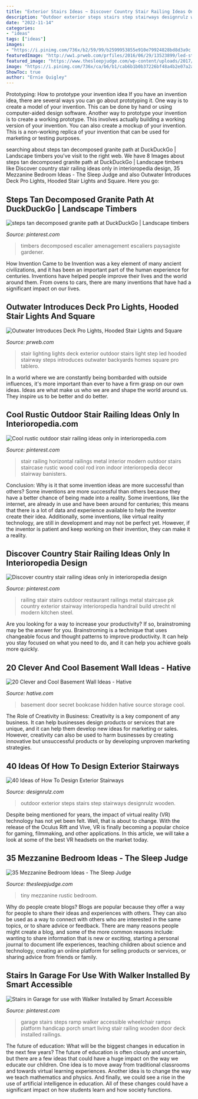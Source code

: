```yaml
---
title: "Exterior Stairs Ideas ~ Discover Country Stair Railing Ideas Only In Interioropedia Design"
description: "Outdoor exterior steps stairs step stairways designrulz wooden"
date: "2022-11-14"
categories:
- "ideas"
tags: ["ideas"]
images:
- "https://i.pinimg.com/736x/b2/59/99/b2599953855e910e79924828bd8d3a9c.jpg"
featuredImage: "http://ww1.prweb.com/prfiles/2016/06/29/13523899/led-stair-kit-cw_app1.jpg"
featured_image: "https://www.thesleepjudge.com/wp-content/uploads/2017/06/Rustic-Tiny-House.jpg"
image: "https://i.pinimg.com/736x/ca/b6/b1/cab6b1b0b37226bf48a4b2e07a2aaf3f.jpg"
ShowToc: true
author: "Ernie Quigley"
---
```



Prototyping: How to prototype your invention idea
If you have an invention idea, there are several ways you can go about prototyping it. One way is to create a model of your invention. This can be done by hand or using computer-aided design software. Another way to prototype your invention is to create a working prototype. This involves actually building a working version of your invention. You can also create a mockup of your invention. This is a non-working replica of your invention that can be used for marketing or testing purposes.

	

		
searching about steps tan decomposed granite path at DuckDuckGo | Landscape timbers you've visit to the right web. We have 8 Images about steps tan decomposed granite path at DuckDuckGo | Landscape timbers like Discover country stair railing ideas only in interioropedia design, 35 Mezzanine Bedroom Ideas - The Sleep Judge and also Outwater Introduces Deck Pro Lights, Hooded Stair Lights and Square. Here you go:
		
    
## Steps Tan Decomposed Granite Path At DuckDuckGo | Landscape Timbers

<img loading=lazy src="https://i.pinimg.com/736x/ca/b6/b1/cab6b1b0b37226bf48a4b2e07a2aaf3f.jpg" onerror="this.onerror=null;this.src='https://tse2.mm.bing.net/th?id=OIP.5Xh9H7SmKF67gnzG44FxNgHaJ3&amp;pid=15.1';" alt="steps tan decomposed granite path at DuckDuckGo | Landscape timbers">

_Source: pinterest.com_

>timbers decomposed escalier amenagement escaliers paysagiste gardener. 

	

How Invention Came to be
Invention was a key element of many ancient civilizations, and it has been an important part of the human experience for centuries. Inventions have helped people improve their lives and the world around them. From ovens to cars, there are many inventions that have had a significant impact on our lives.

    
## Outwater Introduces Deck Pro Lights, Hooded Stair Lights And Square

<img loading=lazy src="http://ww1.prweb.com/prfiles/2016/06/29/13523899/led-stair-kit-cw_app1.jpg" onerror="this.onerror=null;this.src='https://tse1.mm.bing.net/th?id=OIP.1jVbe2SmPZ1hL1lJPQBWIwHaHa&amp;pid=15.1';" alt="Outwater Introduces Deck Pro Lights, Hooded Stair Lights and Square">

_Source: prweb.com_

>stair lighting lights deck exterior outdoor stairs light step led hooded stairway steps introduces outwater backyards homes square pro tablero. 

	

In a world where we are constantly being bombarded with outside influences, it's more important than ever to have a firm grasp on our own ideas. Ideas are what make us who we are and shape the world around us. They inspire us to be better and do better.

    
## Cool Rustic Outdoor Stair Railing Ideas Only In Interioropedia.com

<img loading=lazy src="https://i.pinimg.com/736x/b2/59/99/b2599953855e910e79924828bd8d3a9c.jpg" onerror="this.onerror=null;this.src='https://tse3.mm.bing.net/th?id=OIP.TRZkTi4jtMZNg_kAZCgpYwHaLH&amp;pid=15.1';" alt="Cool rustic outdoor stair railing ideas only in interioropedia.com">

_Source: pinterest.com_

>stair railing horizontal railings metal interior modern outdoor stairs staircase rustic wood cool rod iron indoor interioropedia decor stairway banisters. 

	

Conclusion: Why is it that some invention ideas are more successful than others?
Some inventions are more successful than others because they have a better chance of being made into a reality. Some inventions, like the internet, are already in use and have been around for centuries; this means that there is a lot of data and experience available to help the inventor create their idea. Additionally, some inventions, like virtual reality technology, are still in development and may not be perfect yet. However, if the inventor is patient and keep working on their invention, they can make it a reality.

    
## Discover Country Stair Railing Ideas Only In Interioropedia Design

<img loading=lazy src="https://i.pinimg.com/736x/bf/6d/fa/bf6dfa5ce1304858dd86cc715e49c848.jpg" onerror="this.onerror=null;this.src='https://tse3.mm.bing.net/th?id=OIP.tYcFVHMBBwm_onTrtd7kTQHaLH&amp;pid=15.1';" alt="Discover country stair railing ideas only in interioropedia design">

_Source: pinterest.com_

>railing stair stairs outdoor restaurant railings metal staircase pk country exterior stairway interioropedia handrail build utrecht nl modern kitchen steel. 

	

Are you looking for a way to increase your productivity? If so, brainstroming may be the answer for you. Brainstroming is a technique that uses changeable focus and thought patterns to improve productivity. It can help you stay focused on what you need to do, and it can help you achieve goals more quickly.

    
## 20 Clever And Cool Basement Wall Ideas - Hative

<img loading=lazy src="https://hative.com/wp-content/uploads/2014/05/basement-wall-ideas/2-secret-bookcase-door.jpg" onerror="this.onerror=null;this.src='https://tse1.mm.bing.net/th?id=OIP.m3PQnOQWs2APjJCyO4gy5wHaJ4&amp;pid=15.1';" alt="20 Clever and Cool Basement Wall Ideas - Hative">

_Source: hative.com_

>basement door secret bookcase hidden hative source storage cool. 

	

The Role of Creativity in Business:
Creativity is a key component of any business. It can help businesses design products or services that are unique, and it can help them develop new ideas for marketing or sales. However, creativity can also be used to harm businesses by creating innovative but unsuccessful products or by developing unproven marketing strategies.

    
## 40 Ideas Of How To Design Exterior Stairways

<img loading=lazy src="https://cdn.designrulz.com/wp-content/uploads/2015/06/OUTDOOR-STEPS-DESIGNRULZ-18.jpg" onerror="this.onerror=null;this.src='https://tse3.mm.bing.net/th?id=OIP.fA9RRZwDBRGer9oqW4Xa4AHaLH&amp;pid=15.1';" alt="40 Ideas of How To Design Exterior Stairways">

_Source: designrulz.com_

>outdoor exterior steps stairs step stairways designrulz wooden. 

	

Despite being mentioned for years, the impact of virtual reality (VR) technology has not yet been felt. Well, that is about to change. With the release of the Oculus Rift and Vive, VR is finally becoming a popular choice for gaming, filmmaking, and other applications. In this article, we will take a look at some of the best VR headsets on the market today.

    
## 35 Mezzanine Bedroom Ideas - The Sleep Judge

<img loading=lazy src="https://www.thesleepjudge.com/wp-content/uploads/2017/06/Rustic-Tiny-House.jpg" onerror="this.onerror=null;this.src='https://tse1.mm.bing.net/th?id=OIP.qNeoweE_D_zFRXfjP-kZngHaJ4&amp;pid=15.1';" alt="35 Mezzanine Bedroom Ideas - The Sleep Judge">

_Source: thesleepjudge.com_

>tiny mezzanine rustic bedroom. 

	

Why do people create blogs?
Blogs are popular because they offer a way for people to share their ideas and experiences with others. They can also be used as a way to connect with others who are interested in the same topics, or to share advice or feedback. There are many reasons people might create a blog, and some of the more common reasons include: wanting to share information that is new or exciting, starting a personal journal to document life experiences, teaching children about science and technology, creating an online platform for selling products or services, or sharing advice from friends or family.

    
## Stairs In Garage For Use With Walker Installed By Smart Accessible

<img loading=lazy src="https://i.pinimg.com/736x/82/75/cb/8275cb6dd2f57f4c5ad2eea65829f587.jpg" onerror="this.onerror=null;this.src='https://tse3.mm.bing.net/th?id=OIP.KLd0bR_AY8TKCdmA5rQlHAHaLH&amp;pid=15.1';" alt="Stairs in Garage for use with Walker Installed by Smart Accessible">

_Source: pinterest.com_

>garage stairs steps ramp walker accessible wheelchair ramps platform handicap porch smart living stair railing wooden door deck installed railings. 

	

The future of education: What will be the biggest changes in education in the next few years?
The future of education is often cloudy and uncertain, but there are a few ideas that could have a huge impact on the way we educate our children. One idea is to move away from traditional classrooms and towards virtual learning experiences. Another idea is to change the way we teach mathematics and physics. And finally, we could see a rise in the use of artificial intelligence in education. All of these changes could have a significant impact on how students learn and how society functions.

